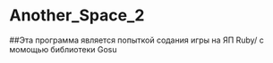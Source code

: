 # Another_Space_2
##Эта программа является попыткой содания игры на ЯП Ruby/ с момощью библиотеки Gosu
